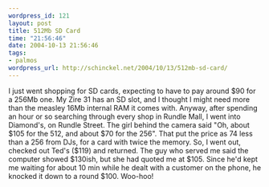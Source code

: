 ```yaml
--- 
wordpress_id: 121
layout: post
title: 512Mb SD Card
time: "21:56:46"
date: 2004-10-13 21:56:46
tags: 
- palmos
wordpress_url: http://schinckel.net/2004/10/13/512mb-sd-card/
---
```

I just went shopping for SD cards, expecting to have to pay around $90 for a 256Mb one. My Zire 31 has an SD slot, and I thought I might need more than the measley 16Mb internal RAM it comes with. Anyway, after spending an hour or so searching through every shop in Rundle Mall, I went into Diamond's, on Rundle Street. The girl behind the camera said "Oh, about $105 for the 512, and about $70 for the 256". That put the price as 74 less than a 256 from DJs, for a card with twice the memory. So, I went out, checked out Ted's ($119) and returned. The guy who served me said the computer showed $130ish, but she had quoted me at $105. Since he'd kept me waiting for about 10 min while he dealt with a customer on the phone, he knocked it down to a round $100. Woo-hoo! 
